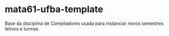 # mata61-ufba-template
Base da disciplina de Compiladores usada para instanciar novos semestres letivos e turmas
